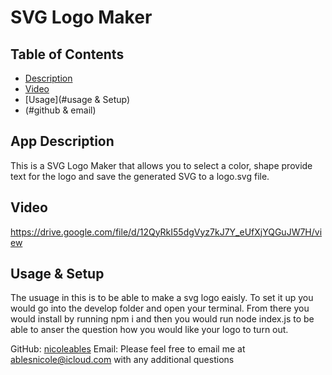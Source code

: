 # SVG Logo Maker

## Table of Contents
- [Description](#description)
- [Video](#Video)
- [Usage](#usage & Setup)
- (#github & email)

## App Description
This is a SVG Logo Maker that allows you to select a color, shape provide text for the logo and save the generated SVG to a logo.svg file.

## Video
https://drive.google.com/file/d/12QyRkI55dgVyz7kJ7Y_eUfXjYQGuJW7H/view

## Usage & Setup
The usuage in this is to be able to make a svg logo eaisly. To set it up you would go into the develop folder and open your terminal. From there you would install by running npm i and then you would run node index.js to be able to anser the question how you would like your logo to turn out.


GitHub: [nicoleables](https://github.com/nicoleables)
Email: Please feel free to email me at <u>ablesnicole@icloud.com</u> with any additional questions
